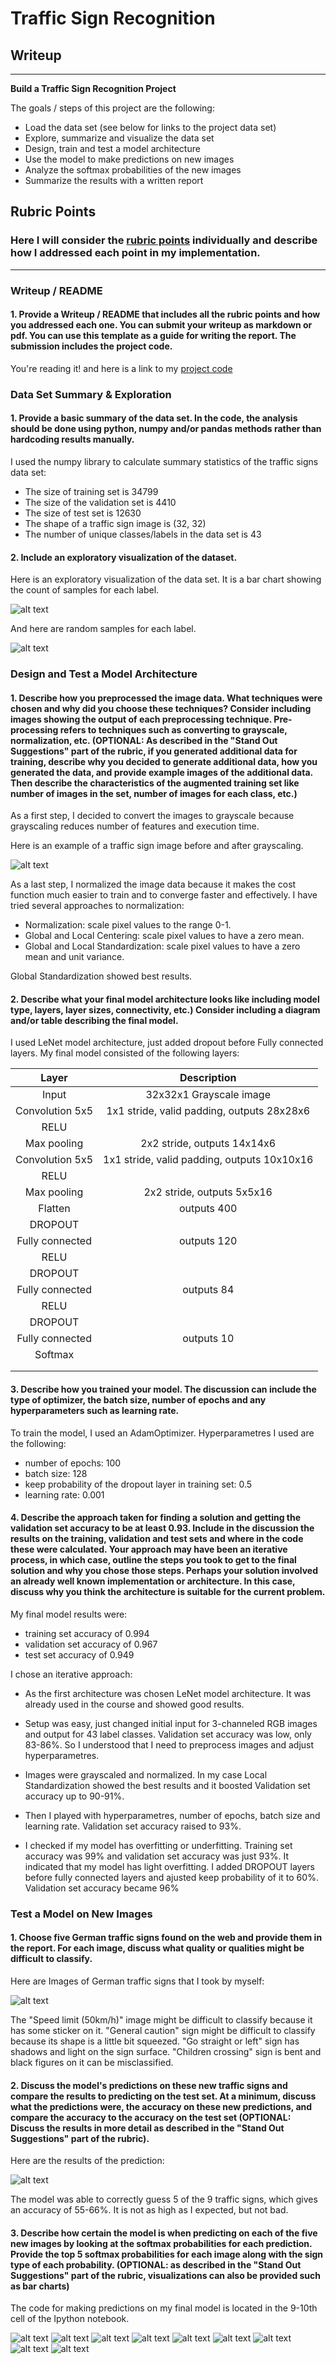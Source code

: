 # **Traffic Sign Recognition** 

## Writeup

---

**Build a Traffic Sign Recognition Project**

The goals / steps of this project are the following:
* Load the data set (see below for links to the project data set)
* Explore, summarize and visualize the data set
* Design, train and test a model architecture
* Use the model to make predictions on new images
* Analyze the softmax probabilities of the new images
* Summarize the results with a written report


[//]: # (Image References)

[image1]: ./examples/histogram.jpg "Histogram"
[image2]: ./examples/samples.jpg "Samples for each label"
[image3]: ./examples/grayscale.jpg "Grayscale"
[image4]: ./examples/test_images.jpg "Test images"
[image5]: ./examples/predictions.jpg "Predictions for test images"
[image6]: ./examples/top5_0.jpg "Top 5"
[image7]: ./examples/top5_1.jpg "Top 5"
[image8]: ./examples/top5_2.jpg "Top 5"
[image9]: ./examples/top5_3.jpg "Top 5"
[image10]: ./examples/top5_4.jpg "Top 5"
[image11]: ./examples/top5_5.jpg "Top 5"
[image12]: ./examples/top5_6.jpg "Top 5"
[image13]: ./examples/top5_7.jpg "Top 5"
[image14]: ./examples/top5_8.jpg "Top 5"


## Rubric Points
### Here I will consider the [rubric points](https://review.udacity.com/#!/rubrics/481/view) individually and describe how I addressed each point in my implementation.  

---
### Writeup / README

#### 1. Provide a Writeup / README that includes all the rubric points and how you addressed each one. You can submit your writeup as markdown or pdf. You can use this template as a guide for writing the report. The submission includes the project code.

You're reading it! and here is a link to my [project code](https://github.com/udacity/CarND-Traffic-Sign-Classifier-Project/blob/master/Traffic_Sign_Classifier.ipynb)

### Data Set Summary & Exploration

#### 1. Provide a basic summary of the data set. In the code, the analysis should be done using python, numpy and/or pandas methods rather than hardcoding results manually.

I used the numpy library to calculate summary statistics of the traffic
signs data set:

* The size of training set is 34799
* The size of the validation set is 4410
* The size of test set is 12630
* The shape of a traffic sign image is (32, 32)
* The number of unique classes/labels in the data set is 43

#### 2. Include an exploratory visualization of the dataset.

Here is an exploratory visualization of the data set. It is a bar chart showing the count of samples for each label.

![alt text][image1]

And here are random samples for each label.

![alt text][image2]

### Design and Test a Model Architecture

#### 1. Describe how you preprocessed the image data. What techniques were chosen and why did you choose these techniques? Consider including images showing the output of each preprocessing technique. Pre-processing refers to techniques such as converting to grayscale, normalization, etc. (OPTIONAL: As described in the "Stand Out Suggestions" part of the rubric, if you generated additional data for training, describe why you decided to generate additional data, how you generated the data, and provide example images of the additional data. Then describe the characteristics of the augmented training set like number of images in the set, number of images for each class, etc.)

As a first step, I decided to convert the images to grayscale because grayscaling reduces number of features and execution time.  

Here is an example of a traffic sign image before and after grayscaling.

![alt text][image3]

As a last step, I normalized the image data because it makes the cost function much easier to train and to converge faster and effectively.
I have tried several approaches to normalization:

- Normalization: scale pixel values to the range 0-1.
- Global and Local Centering: scale pixel values to have a zero mean.
- Global and Local Standardization: scale pixel values to have a zero mean and unit variance.

Global Standardization showed best results.




#### 2. Describe what your final model architecture looks like including model type, layers, layer sizes, connectivity, etc.) Consider including a diagram and/or table describing the final model.

I used LeNet model architecture, just added dropout before Fully connected layers. My final model consisted of the following layers:

| Layer         		|     Description	        					| 
|:---------------------:|:---------------------------------------------:| 
| Input         		| 32x32x1 Grayscale image  						| 
| Convolution 5x5     	| 1x1 stride, valid padding, outputs 28x28x6 	|
| RELU					|												|
| Max pooling	      	| 2x2 stride,  outputs 14x14x6  				|
| Convolution 5x5	    | 1x1 stride, valid padding, outputs 10x10x16	|
| RELU					|												|
| Max pooling	      	| 2x2 stride,  outputs 5x5x16   				|
| Flatten 				| outputs 400 									|
| DROPOUT 				|  												|
| Fully connected		| outputs 120									|
| RELU					|												|
| DROPOUT 				|  												|
| Fully connected		| outputs 84									|
| RELU					|												|
| DROPOUT 				|  												|
| Fully connected		| outputs 10									|
| Softmax				| 												|
|						|												|
|						|												|
 


#### 3. Describe how you trained your model. The discussion can include the type of optimizer, the batch size, number of epochs and any hyperparameters such as learning rate.

To train the model, I used an AdamOptimizer. Hyperparametres I used are the following:

- number of epochs: 100
- batch size: 128
- keep probability of the dropout layer in training set: 0.5
- learning rate: 0.001



#### 4. Describe the approach taken for finding a solution and getting the validation set accuracy to be at least 0.93. Include in the discussion the results on the training, validation and test sets and where in the code these were calculated. Your approach may have been an iterative process, in which case, outline the steps you took to get to the final solution and why you chose those steps. Perhaps your solution involved an already well known implementation or architecture. In this case, discuss why you think the architecture is suitable for the current problem.

My final model results were:
* training set accuracy of 0.994
* validation set accuracy of  0.967 
* test set accuracy of 0.949

I chose an iterative approach:

* As the first architecture was chosen LeNet model architecture. It was already used in the course and showed good results. 

* Setup was easy, just changed initial input for 3-channeled RGB images and output for 43 label classes. Validation set accuracy was low, only 83-86%. So I understood that I need to preprocess images and adjust hyperparametres.
* Images were grayscaled and normalized. In my case Local Standardization showed the best results and it boosted Validation set accuracy up to 90-91%.
* Then I played with hyperparametres, number of epochs, batch size and learning rate. Validation set accuracy raised to 93%.
* I checked if my model has overfitting or underfitting. Training set accuracy was 99% and validation set accuracy was just 93%. It indicated that my model has light overfitting. I added DROPOUT layers before fully connected layers and ajusted keep probability of it to 60%. Validation set accuracy became 96%


 

### Test a Model on New Images

#### 1. Choose five German traffic signs found on the web and provide them in the report. For each image, discuss what quality or qualities might be difficult to classify.

Here are Images of German traffic signs that I took by myself:

![alt text][image4]

The "Speed limit (50km/h)" image might be difficult to classify because it has some sticker on it. "General caution" sign might be difficult to classify because its shape is a little bit squeezed. "Go straight or left" sign has shadows and light on the sign surface. "Children crossing" sign is bent and black figures on it can be misclassified.

#### 2. Discuss the model's predictions on these new traffic signs and compare the results to predicting on the test set. At a minimum, discuss what the predictions were, the accuracy on these new predictions, and compare the accuracy to the accuracy on the test set (OPTIONAL: Discuss the results in more detail as described in the "Stand Out Suggestions" part of the rubric).

Here are the results of the prediction:

![alt text][image5]


The model was able to correctly guess 5 of the 9 traffic signs, which gives an accuracy of 55-66%. It is not as high as I expected, but not bad.

#### 3. Describe how certain the model is when predicting on each of the five new images by looking at the softmax probabilities for each prediction. Provide the top 5 softmax probabilities for each image along with the sign type of each probability. (OPTIONAL: as described in the "Stand Out Suggestions" part of the rubric, visualizations can also be provided such as bar charts)

The code for making predictions on my final model is located in the 9-10th cell of the Ipython notebook.

![alt text][image6]
![alt text][image7]
![alt text][image8]
![alt text][image9]
![alt text][image10]
![alt text][image11]
![alt text][image12]
![alt text][image13]
![alt text][image14]



